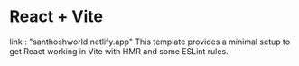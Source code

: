 # React + Vite

link : "santhoshworld.netlify.app"
This template provides a minimal setup to get React working in Vite with HMR and some ESLint rules.

